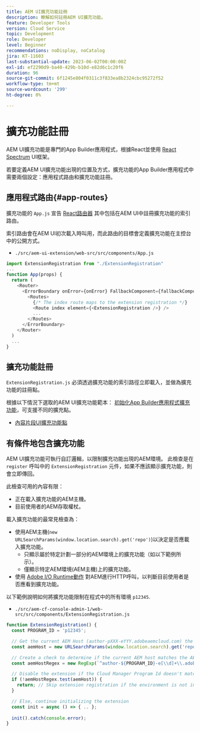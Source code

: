 ```yaml
---
title: AEM UI擴充功能註冊
description: 瞭解如何註冊AEM UI擴充功能。
feature: Developer Tools
version: Cloud Service
topic: Development
role: Developer
level: Beginner
recommendations: noDisplay, noCatalog
jira: KT-11603
last-substantial-update: 2023-06-02T00:00:00Z
exl-id: ef2290d9-ba40-429b-b10d-e82d6c1c20f6
duration: 96
source-git-commit: 6f1245e804f0311c3f833ea8b2324cbc95272f52
workflow-type: tm+mt
source-wordcount: '299'
ht-degree: 0%

---
```


# 擴充功能註冊

AEM UI擴充功能是專門的App Builder應用程式，根據React並使用 [React Spectrum](https://react-spectrum.adobe.com/react-spectrum/) UI框架。

若要定義AEM UI擴充功能出現的位置及方式，擴充功能的App Builder應用程式中需要兩個設定：應用程式路由和擴充功能註冊。

## 應用程式路由{#app-routes}

擴充功能的 `App.js` 宣告 [React路由器](https://reactrouter.com/en/main) 其中包括在AEM UI中註冊擴充功能的索引路由。

索引路由會在AEM UI初次載入時叫用，而此路由的目標會定義擴充功能在主控台中的公開方式。

+ `./src/aem-ui-extension/web-src/src/components/App.js`

```javascript
import ExtensionRegistration from "./ExtensionRegistration"
...            
function App(props) {
  return (
    <Router>
      <ErrorBoundary onError={onError} FallbackComponent={fallbackComponent}>
        <Routes>
          {/* The index route maps to the extension registration */}
          <Route index element={<ExtensionRegistration />} />
          ...                                   
        </Routes>
      </ErrorBoundary>
    </Router>
  )
  ...
}
```

## 擴充功能註冊

`ExtensionRegistration.js` 必須透過擴充功能的索引路徑立即載入，並做為擴充功能的註冊點。

根據以下情況下選取的AEM UI擴充功能範本： [初始化App Builder應用程式擴充功能](./app-initialization.md)，可支援不同的擴充點。

+ [內容片段UI擴充功能點](./content-fragments/overview.md#extension-points)

## 有條件地包含擴充功能

AEM UI擴充功能可執行自訂邏輯，以限制擴充功能出現的AEM環境。 此檢查是在 `register` 呼叫中的 `ExtensionRegistration` 元件，如果不應該顯示擴充功能，則會立即傳回。

此檢查可用的內容有限：

+ 正在載入擴充功能的AEM主機。
+ 目前使用者的AEM存取權杖。

載入擴充功能的最常見檢查為：

+ 使用AEM主機(`new URLSearchParams(window.location.search).get('repo')`)以決定是否應載入擴充功能。
   + 只顯示屬於特定計劃一部分的AEM環境上的擴充功能（如以下範例所示）。
   + 僅顯示特定AEM環境(AEM主機)上的擴充功能。
+ 使用 [Adobe I/O Runtime動作](./runtime-action.md) 對AEM進行HTTP呼叫，以判斷目前使用者是否應看到擴充功能。

以下範例說明如何將擴充功能限制在程式中的所有環境 `p12345`.

+ `./src/aem-cf-console-admin-1/web-src/src/components/ExtensionRegistration.js`

```javascript
function ExtensionRegistration() {
  const PROGRAM_ID = 'p12345';

  // Get the current AEM Host (author-pXXX-eYYY.adobeaemcloud.com) the extension is loading on
  const aemHost = new URLSearchParams(window.location.search).get('repo');

  // Create a check to determine if the current AEM host matches the AEM program that uses this extension 
  const aemHostRegex = new RegExp(`^author-${PROGRAM_ID}-e[\\d]+\\.adobeaemcloud\\.com$`)

  // Disable the extension if the Cloud Manager Program Id doesn't match the regex.
  if (!aemHostRegex.test(aemHost)) {
    return; // Skip extension registration if the environment is not in program p12345.
  }

  // Else, continue initializing the extension
  const init = async () => { .. };
  
  init().catch(console.error);
}
```
